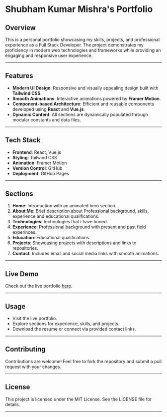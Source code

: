 # Shubham Kumar Mishra's Portfolio

## Overview

This is a personal portfolio showcasing my skills, projects, and professional experience as a Full Stack Developer. The project demonstrates my proficiency in modern web technologies and frameworks while providing an engaging and responsive user experience.

---

## Features

- **Modern UI Design**: Responsive and visually appealing design built with **Tailwind CSS**.
- **Smooth Animations**: Interactive animations powered by **Framer Motion**.
- **Component-based Architecture**: Efficient and reusable components developed using **React** and **Vue.js**.
- **Dynamic Content**: All sections are dynamically populated through modular constants and data files.

---

## Tech Stack

- **Frontend**: React, Vue.js
- **Styling**: Tailwind CSS
- **Animation**: Framer Motion
- **Version Control**: GitHub
- **Deployment**: GitHub Pages

---

## Sections

1. **Home**: Introduction with an animated hero section.
2. **About Me**: Brief description about Professional background, skills, experience and educational qualifications.
3. **Technologies**: technologies that i have honed.
4. **Experience**: Professional background with present and past field experinces.
5. **Education**: Educational qualifications.
6. **Projects**: Showcasing projects with descriptions and links to repositories.
7. **Contact**: Includes email and social media links with smooth animations.

---

## Live Demo

Check out the live portfolio [here](https://shubham-protfolio-chi.vercel.app/).

---

## Usage

- Visit the live portfolio.
- Explore sections for experience, skills, and projects.
- Download the resume or connect via provided contact links.

---

## Contributing

Contributions are welcome! Feel free to fork the repository and submit a pull request with your changes.

---

## License

This project is licensed under the MIT License. See the LICENSE file for details.

---
